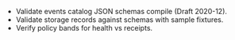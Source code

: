 - Validate events catalog JSON schemas compile (Draft 2020-12).
- Validate storage records against schemas with sample fixtures.
- Verify policy bands for health vs receipts.
